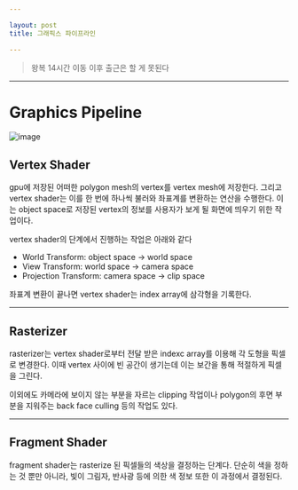 ```yaml
---

layout: post
title: 그래픽스 파이프라인

---
```


> 왕복 14시간 이동 이후 출근은 할 게 못된다

-----

# Graphics Pipeline

![image](https://user-images.githubusercontent.com/62225673/150725498-e8c118c2-8564-4cb9-be1b-c92bdcc1118b.png)

## Vertex Shader

gpu에 저장된 어떠한 polygon mesh의 vertex를 vertex mesh에 저장한다. 그리고 vertex shader는 이를 한 번에 하나씩 불러와 좌표계를 변환하는 연산을 수행한다. 이는 object space로 저장된 vertex의 정보를 사용자가 보게 될 화면에 띄우기 위한 작업이다.

vertex shader의 단계에서 진행하는 작업은 아래와 같다

- World Transform: object space -> world space
- View Transform: world space -> camera space
- Projection Transform: camera space -> clip space

좌표계 변환이 끝나면 vertex shader는 index array에 삼각형을 기록한다.

-----

## Rasterizer

rasterizer는 vertex shader로부터 전달 받은 indexc array를 이용해 각 도형을 픽셀로 변경한다. 이때 vertex 사이에 빈 공간이 생기는데 이는 보간을 통해 적절하게 픽셀을 그린다. 

이외에도 카메라에 보이지 않는 부분을 자르는 clipping 작업이나 polygon의 후면 부분을 지워주는 back face culling 등의 작업도 있다.

-----

## Fragment Shader

fragment shader는 rasterize 된 픽셀들의 색상을 결정하는 단계다. 단순히 색을 정하는 것 뿐만 아니라, 빛이 그림자, 반사광 등에 의한 색 정보 또한 이 과정에서 결정된다. 